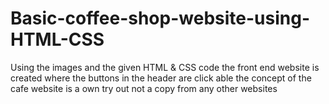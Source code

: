 # Basic-coffee-shop-website-using-HTML-CSS
Using the images and the given HTML & CSS code the front end website is created where the buttons in the header are click able
the concept of the cafe website is a own try out not a copy from any other websites

